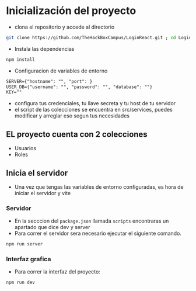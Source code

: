 # Inicialización del proyecto

- clona el repositorio y accede al directorio 

```bash 
git clone https://github.com/TheHackBoxCampus/LoginReact.git ; cd LoginReact
```

- Instala las dependencias 

```bash 
npm install
```

- Configuracion de variables de entorno 

```txt
SERVER={"hostname": "", "port": }
USER_DB={"username": "", "password": "", "database": ""}
KEY=""
```

- configura tus credenciales, tu llave secreta y tu host de tu servidor
- el script de las colecciones se encuentra en src/services, puedes modificar y arreglar eso segun tus necesidades


## EL proyecto cuenta con 2 colecciones 
- Usuarios
- Roles

## Inicia el servidor
- Una vez que tengas las variables de entorno configuradas, es hora de iniciar el servidor y vite

### Servidor
- En la secccion del ``package.json`` llamada ``scripts`` encontraras un apartado que dice dev y server
- Para correr el servidor sera necesario ejecutar el siguiente comando.

```bash
npm run server
```
### Interfaz grafica

- Para correr la interfaz del proyecto:

```bash
npm run dev
```
